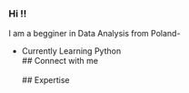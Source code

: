 ### Hi  !!
I am a begginer in Data Analysis from Poland-
- Currently Learning Python 
<br>## Connect with me<br>
<br>## Expertise<br>

